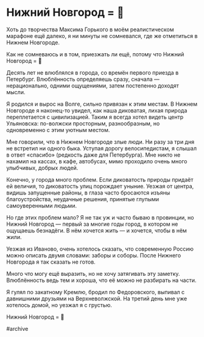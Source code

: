 

# Нижний Новгород = 🖤

Хоть до творчества Максима Горького в моём реалистическом марафоне ещё далеко, я ни минуты не сомневался, где же отметиться в Нижнем Новгороде. 

Как не сомневаюсь и в том, приезжать ли ещё, потому что Нижний Новгород = 🖤

Десять лет не влюблялся в города, со времён первого приезда в Петербург. Влюблённость определяешь сразу, сначала — нерационально, одними ощущениями, затем постепенно доходят мысли.

Я родился и вырос на Волге, сильно привязан к этим местам. В Нижнем Новгороде я наконец-то увидел, как наша диковатая, лихая природа переплетается с цивилизацией. Таким я всегда хотел видеть центр Ульяновска: по-волжски просторным, разнообразным, но одновременно с этим уютным местом.

Мне говорили, что в Нижнем Новгороде злые люди. Ни разу за три дня не встретил ни одного быка. Уступая дорогу велосипедистам, я слышал в ответ «спасибо» (редкость даже для Петербурга). Мне никто не нахамил на кассах, в кафе, автобусах, мимо проходило очень много улыбчивых, добрых людей.

Конечно, у города много проблем. Если диковатость природы придаёт ей величия, то диковатость улиц порождает уныние. Уезжая от центра, видишь запущенные районы, в глаза часто бросаются изъяны благоустройства, неудачные решения, принятые глупыми самоуверенными людьми.

Но где этих проблем мало? Я не так уж и часто бываю в провинции, но Нижний Новгород — первый за многие годы город, в котором не ощущаешь безнадёги. В нём хочется жить — и хочется, чтобы в нём жили.

Уезжая из Иваново, очень хотелось сказать, что современную Россию можно описать двумя словами: заборы и соборы. После Нижнего Новгорода я так сказать не готов.

Много что могу ещё выразить, но не хочу затягивать эту заметку. Влюблённость ведь тем и хороша, что её можно не разбирать на части.

Я гулял по закатному Кремлю, бродил по Федоровского, выпивал с давнишними друзьями на Верхневолжской. На третий день мне уже хотелось домой, но уезжал я с грустью.

Нижний Новгород = 🖤

#archive